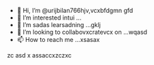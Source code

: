 - 👋 Hi, I’m @urijbilan766hjv,vcxbfdgmn gfd
- 👀 I’m interested intui ...
- 🌱 I’m sadas learsadning ...gklj
- 💞️ I’m looking to collabovxcratevcx on ...wqasd
- 📫 How to reach me ...xsasax
<!---hbxsavxc
urijbilan766/sad is a ✨ special ✨ repository because its `README.md` (this file) appears on your GitHub profile.
You can click the Preview link to take a look at yyiuour changes.asd
--->
zc
asd
x
assaccxzczxc
